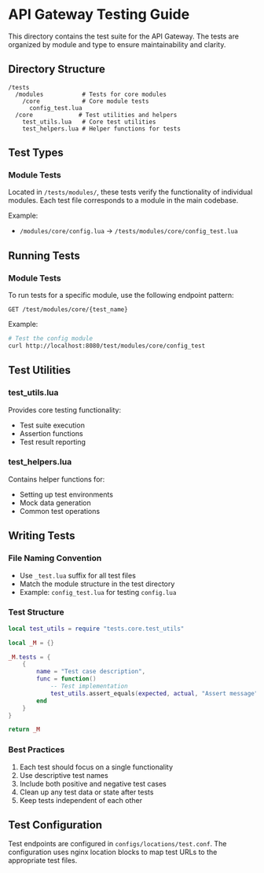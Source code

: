 # API Gateway Testing Guide

This directory contains the test suite for the API Gateway. The tests are organized by module and type to ensure maintainability and clarity.

## Directory Structure

```
/tests
  /modules           # Tests for core modules
    /core            # Core module tests
      config_test.lua
  /core             # Test utilities and helpers
    test_utils.lua   # Core test utilities
    test_helpers.lua # Helper functions for tests
```

## Test Types

### Module Tests

Located in `/tests/modules/`, these tests verify the functionality of individual modules. Each test file corresponds to a module in the main codebase.

Example:

- `/modules/core/config.lua` → `/tests/modules/core/config_test.lua`

## Running Tests

### Module Tests

To run tests for a specific module, use the following endpoint pattern:

```
GET /test/modules/core/{test_name}
```

Example:

```bash
# Test the config module
curl http://localhost:8080/test/modules/core/config_test
```

## Test Utilities

### test_utils.lua

Provides core testing functionality:

- Test suite execution
- Assertion functions
- Test result reporting

### test_helpers.lua

Contains helper functions for:

- Setting up test environments
- Mock data generation
- Common test operations

## Writing Tests

### File Naming Convention

- Use `_test.lua` suffix for all test files
- Match the module structure in the test directory
- Example: `config_test.lua` for testing `config.lua`

### Test Structure

```lua
local test_utils = require "tests.core.test_utils"

local _M = {}

_M.tests = {
    {
        name = "Test case description",
        func = function()
            -- Test implementation
            test_utils.assert_equals(expected, actual, "Assert message")
        end
    }
}

return _M
```

### Best Practices

1. Each test should focus on a single functionality
2. Use descriptive test names
3. Include both positive and negative test cases
4. Clean up any test data or state after tests
5. Keep tests independent of each other

## Test Configuration

Test endpoints are configured in `configs/locations/test.conf`. The configuration uses nginx location blocks to map test URLs to the appropriate test files.
